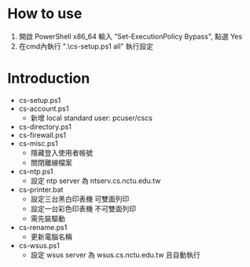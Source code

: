 
How to use
==========
1. 開啟 PowerShell x86_64 輸入 "Set-ExecutionPolicy Bypass", 點選 Yes
2. 在cmd內執行 ".\cs-setup.ps1 all" 執行設定


Introduction
============

* cs-setup.ps1
* cs-account.ps1
    * 新增 local standard user: pcuser/cscs
* cs-directory.ps1
* cs-firewall.ps1
* cs-misc.ps1
    * 隱藏登入使用者帳號
    * 關閉離線檔案
* cs-ntp.ps1
    * 設定 ntp server 為 ntserv.cs.nctu.edu.tw
* cs-printer.bat
    * 設定三台黑白印表機 可雙面列印
    * 設定一台彩色印表機 不可雙面列印
    * 需先裝驅動
* cs-rename.ps1
    * 更新電腦名稱
* cs-wsus.ps1
    * 設定 wsus server 為 wsus.cs.nctu.edu.tw 且自動執行

